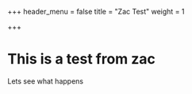 +++
header_menu = false
title = "Zac Test"
weight = 1

+++
# This is a test from zac

Lets see what happens